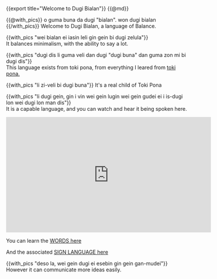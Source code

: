 {{export title="Welcome to Dugi Bialan"}}
{{@md}}

{{@with_pics}}
o guma buna da dugi "bialan". won dugi bialan
{{/with_pics}}
Welcome to Dugi Bialan, a language of Balance.

{{with_pics "wei bialan ei iasin leli gin gein bi dugi zelula"}}<br>
It balances minimalism, with the ability to say a lot.

{{with_pics "dugi dis li guma veli dan dugi \"dugi buna\" dan guma zon mi bi dugi dis"}}<br>
This language exists from toki pona, from everything I leared from [toki pona.](/from_toki_pona)

{{with_pics "li zi-veli bi dugi buna"}}
It's a real child of Toki Pona

{{with_pics "li dugi gein, gin i vin wei gein lugin wei gein gudei ei i is-dugi lon wei dugi lon man dis"}}<br>
It is a capable language, and you can watch and hear it being spoken here.

<iframe class="no-print" width="560" height="315" src="https://www.youtube.com/embed/y45eBC6OOss" title="YouTube video player" frameborder="0" allow="accelerometer; autoplay; clipboard-write; encrypted-media; gyroscope; picture-in-picture; web-share" allowfullscreen></iframe>

You can learn the [WORDS here](https://app.memrise.com/course/6447575/dugi-bialan-a-language-of-balance/)

And the associated [SIGN LANGUAGE here](https://app.memrise.com/course/6444892/luga-bialan-dugi-bialan-sign/)


{{with_pics "deso la, wei gein dugi ei esebin gin gein gan-mudei"}}
However it can communicate more ideas easily.



